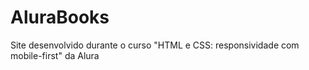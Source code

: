 # AluraBooks
Site desenvolvido durante o curso "HTML e CSS: responsividade com mobile-first" da Alura

